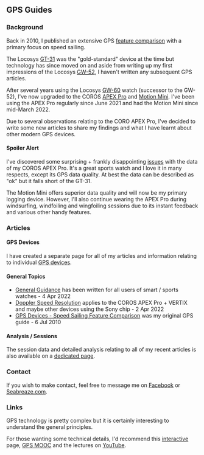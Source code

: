 ## GPS Guides

### Background

Back in 2010, I published an extensive GPS [feature comparison](devices/feature-comparison.pdf) with a primary focus on speed sailing.

The Locosys [GT-31](devices/locosys/gt-31/README.md) was the "gold-standard" device at the time but technology has since moved on and aside from writing up my first impressions of the Locosys [GW-52](devices/locosys/gw-52/README.md), I haven't written any subsequent GPS articles.

After several years using the Locosys [GW-60](devices/locosys/gw-60/README.md) watch (successor to the GW-52), I've now upgraded to the COROS [APEX Pro](devices/coros/apex-pro/README.md) and [Motion Mini](devices/motion/mini/README.md). I've been using the APEX Pro regularly since June 2021 and had the Motion Mini since mid-March 2022.

Due to several observations relating to the CORO APEX Pro, I've decided to write some new articles to share my findings and what I have learnt about other modern GPS devices.



#### Spoiler Alert

I've discovered some surprising + frankly disappointing [issues](devices/coros/data-issues.md) with the data of my COROS APEX Pro. It's a great sports watch and I love it in many respects, except its GPS data quality. At best the data can be described as "ok" but it falls short of the GT-31.

The Motion Mini offers superior data quality and will now be my primary logging device. However, I'll also continue wearing the APEX Pro during windsurfing, windfoiling and wingfoiling sessions due to its instant feedback and various other handy features.



### Articles

#### GPS Devices

I have created a separate page for all of my articles and information relating to individual [GPS devices](devices/README.md).



#### General Topics

- [General Guidance](guidance.md) has been written for all users of smart / sports watches - 4 Apr 2022
- [Doppler Speed Resolution](devices/coros/apex-pro/speed-resolution.md) applies to the COROS APEX Pro + VERTIX and maybe other devices using the Sony chip - 2 Apr 2022
- [GPS Devices - Speed Sailing Feature Comparison](devices/feature-comparison.pdf) was my original GPS guide - 6 Jul 2010



#### Analysis / Sessions

The session data and detailed analysis relating to all of my recent articles is also available on a [dedicated page](sessions/README.md).



### Contact

If you wish to make contact, feel free to message me on [Facebook](https://www.facebook.com/michael.george.545) or [Seabreaze.com](https://www.seabreeze.com.au/Members/Profile/Details.aspx?member=K888).



### Links

GPS technology is pretty complex but it is certainly interesting to understand the general principles.

For those wanting some technical details, I'd recommend this [interactive](https://ciechanow.ski/gps) page, [GPS MOOC](https://scpnt.stanford.edu/about/gps-mooc-massive-open-online-course) and the lectures on [YouTube](https://www.youtube.com/watch?v=o1Fyn_h6LKU&list=PLGvhNIiu1ubyEOJga50LJMzVXtbUq6CPo).

